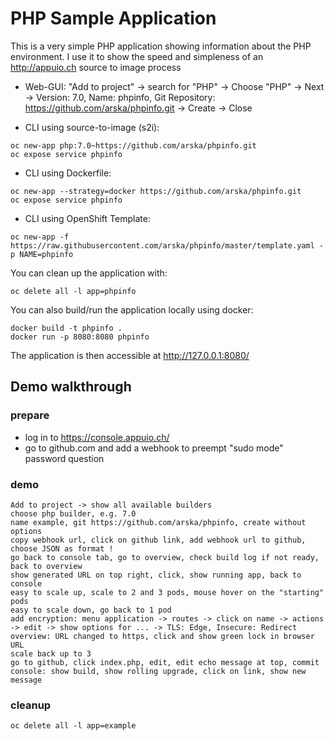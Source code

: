 # PHP Sample Application

This is a very simple PHP application showing information about the PHP environment. I use it to show the speed and simpleness of an http://appuio.ch source to image process

* Web-GUI: "Add to project" -> search for "PHP" -> Choose "PHP" -> Next -> Version: 7.0, Name: phpinfo, Git Repository: https://github.com/arska/phpinfo.git -> Create -> Close

* CLI using source-to-image (s2i):
```
oc new-app php:7.0~https://github.com/arska/phpinfo.git
oc expose service phpinfo
```
* CLI using Dockerfile:
```
oc new-app --strategy=docker https://github.com/arska/phpinfo.git
oc expose service phpinfo
```
* CLI using OpenShift Template:
```
oc new-app -f https://raw.githubusercontent.com/arska/phpinfo/master/template.yaml -p NAME=phpinfo
```

You can clean up the application with:
```
oc delete all -l app=phpinfo
```

You can also build/run the application locally using docker:
```
docker build -t phpinfo .
docker run -p 8080:8080 phpinfo
```
The application is then accessible at http://127.0.0.1:8080/

## Demo walkthrough

### prepare

* log in to https://console.appuio.ch/
* go to github.com and add a webhook to preempt "sudo mode" password question

### demo

```
Add to project -> show all available builders
choose php builder, e.g. 7.0
name example, git https://github.com/arska/phpinfo, create without options
copy webhook url, click on github link, add webhook url to github, choose JSON as format !
go back to console tab, go to overview, check build log if not ready, back to overview
show generated URL on top right, click, show running app, back to console
easy to scale up, scale to 2 and 3 pods, mouse hover on the "starting" pods
easy to scale down, go back to 1 pod
add encryption: menu application -> routes -> click on name -> actions -> edit -> show options for ... -> TLS: Edge, Insecure: Redirect
overview: URL changed to https, click and show green lock in browser URL
scale back up to 3
go to github, click index.php, edit, edit echo message at top, commit
console: show build, show rolling upgrade, click on link, show new message
```

### cleanup
```
oc delete all -l app=example
```

